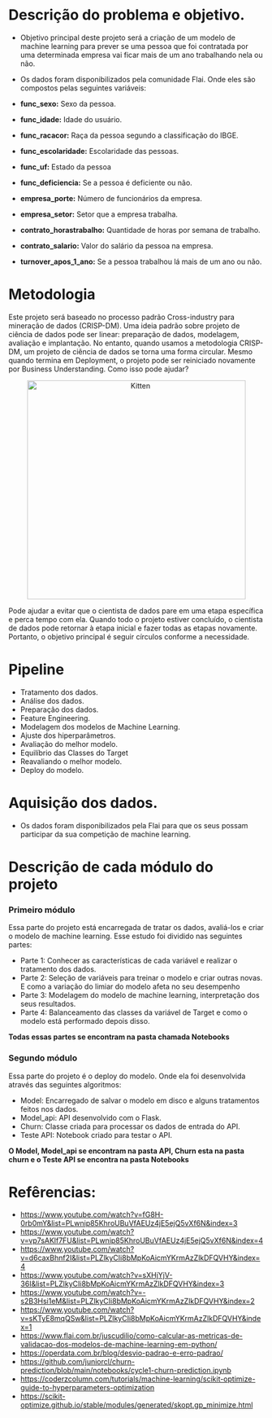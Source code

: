 # Descrição do problema e objetivo.
 
* Objetivo principal deste projeto será a criação de um modelo de machine learning para prever se uma pessoa que foi contratada por uma determinada empresa vai ficar mais de um ano trabalhando nela ou não.
 
* Os dados foram disponibilizados pela comunidade Flai. Onde eles são compostos pelas seguintes variáveis:
 
 * **func_sexo:** Sexo da pessoa.
 * **func_idade:** Idade do usuário.
 * **func_racacor:** Raça da pessoa segundo a classificação do IBGE.
 * **func_escolaridade:** Escolaridade das pessoas.
 * **func_uf:** Estado da pessoa
 * **func_deficiencia:** Se a pessoa é deficiente ou não.
 * **empresa_porte:** Número de funcionários da empresa.
 * **empresa_setor:** Setor que a empresa trabalha.
 * **contrato_horastrabalho:** Quantidade de horas por semana de trabalho.
 * **contrato_salario:** Valor do salário da pessoa na empresa.
 * **turnover_apos_1_ano:** Se a pessoa trabalhou lá mais de um ano ou não.
 
# Metodologia
 
Este projeto será baseado no processo padrão Cross-industry para mineração de dados (CRISP-DM). Uma ideia padrão sobre projeto de ciência de dados pode ser linear: preparação de dados, modelagem, avaliação e implantação. No entanto, quando usamos a metodologia CRISP-DM, um projeto de ciência de dados se torna uma forma circular. Mesmo quando termina em Deployment, o projeto pode ser reiniciado novamente por Business Understanding. Como isso pode ajudar?
 
 
<p align="center">
    <img src="https://upload.wikimedia.org/wikipedia/commons/b/b9/CRISP-DM_Process_Diagram.png" alt="Kitten" title="A cute kitten" width="430" height="430" />
</p>
 
Pode ajudar a evitar que o cientista de dados pare em uma etapa específica e perca tempo com ela. Quando todo o projeto estiver concluído, o cientista de dados pode retornar à etapa inicial e fazer todas as etapas novamente. Portanto, o objetivo principal é seguir círculos conforme a necessidade. 
 
# Pipeline
 
* Tratamento dos dados.
* Análise dos dados.
* Preparação dos dados.
* Feature Engineering.
* Modelagem dos modelos de Machine Learning.
* Ajuste dos hiperparâmetros.
* Avaliação do melhor modelo. 
* Equilíbrio das Classes do Target
* Reavaliando o melhor modelo.
* Deploy do modelo.
 
# Aquisição dos dados.
 
* Os dados foram disponibilizados pela Flai para que os seus possam participar da sua competição de machine learning.
 
# Descrição de cada módulo do projeto

### Primeiro módulo
Essa parte do projeto está encarregada de tratar os dados, avaliá-los e criar o modelo de machine learning. Esse estudo foi dividido nas seguintes partes:
* Parte 1: Conhecer as características de cada variável e realizar o tratamento dos dados.
* Parte 2: Seleção de variáveis para treinar o modelo e criar outras novas. E como a variação do limiar do modelo afeta no seu desempenho
* Parte 3: Modelagem do modelo de machine learning, interpretação dos seus resultados.
* Parte 4: Balanceamento das classes da variável de Target e como o modelo está performado depois disso.
 
**Todas essas partes se encontram na pasta chamada Notebooks**

### Segundo módulo
 Essa parte do projeto é o deploy do modelo. Onde ela foi desenvolvida através das seguintes algoritmos:
 
 * Model: Encarregado de salvar o modelo em disco e alguns tratamentos feitos nos dados.
 * Model_api: API desenvolvido com o Flask. 
 * Churn: Classe criada para processar os dados de entrada do API. 
 * Teste API: Notebook criado para testar o API. 

**O Model, Model_api se encontram na pasta API, Churn esta na pasta churn e o Teste API se encontra na pasta Notebooks** 

# Refêrencias:
* https://www.youtube.com/watch?v=fG8H-0rb0mY&list=PLwnip85KhroUBuVfAEUz4jE5ejQ5vXf6N&index=3
* https://www.youtube.com/watch?v=vp7sAKlf7FU&list=PLwnip85KhroUBuVfAEUz4jE5ejQ5vXf6N&index=4
* https://www.youtube.com/watch?v=d6caxBhnf2I&list=PLZlkyCIi8bMpKoAicmYKrmAzZlkDFQVHY&index=4
* https://www.youtube.com/watch?v=sXHjYjV-36I&list=PLZlkyCIi8bMpKoAicmYKrmAzZlkDFQVHY&index=3
* https://www.youtube.com/watch?v=-s2B3Hsi1eM&list=PLZlkyCIi8bMpKoAicmYKrmAzZlkDFQVHY&index=2
* https://www.youtube.com/watch?v=sKTyE8mqQSw&list=PLZlkyCIi8bMpKoAicmYKrmAzZlkDFQVHY&index=1
* https://www.flai.com.br/juscudilio/como-calcular-as-metricas-de-validacao-dos-modelos-de-machine-learning-em-python/
* https://operdata.com.br/blog/desvio-padrao-e-erro-padrao/
* https://github.com/juniorcl/churn-prediction/blob/main/notebooks/cycle1-churn-prediction.ipynb
* https://coderzcolumn.com/tutorials/machine-learning/scikit-optimize-guide-to-hyperparameters-optimization
* https://scikit-optimize.github.io/stable/modules/generated/skopt.gp_minimize.html

 
 
 

